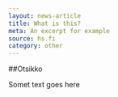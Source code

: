 ```yaml
---
layout: news-article
title: What is this?
meta: An excerpt for example
source: hs.fi
category: other
---
```


##Otsikko

Somet text goes here